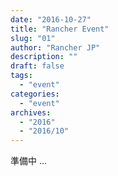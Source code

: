```yaml
---
date: "2016-10-27"
title: "Rancher Event"
slug: "01" 
author: "Rancher JP"
description: ""
draft: false
tags:
  - "event"
categories:
  - "event"
archives:
  - "2016"
  - "2016/10"
---
```


準備中 ...